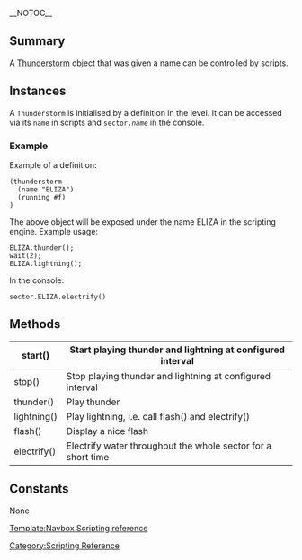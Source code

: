 \_\_NOTOC\_\_

Summary
-------

A [Thunderstorm](Thunderstorm "wikilink") object that was given a name can be controlled by scripts.

Instances
---------

A `Thunderstorm` is initialised by a definition in the level. It can be accessed via its `name` in scripts and `sector.`*`name`* in the console.

### Example

Example of a definition:

    (thunderstorm
      (name "ELIZA")
      (running #f)
    )

The above object will be exposed under the name ELIZA in the scripting engine. Example usage:

    ELIZA.thunder();
    wait(2);
    ELIZA.lightning();

In the console:

    sector.ELIZA.electrify()

Methods
-------

| start()     | Start playing thunder and lightning at configured interval   |
|-------------|--------------------------------------------------------------|
| stop()      | Stop playing thunder and lightning at configured interval    |
| thunder()   | Play thunder                                                 |
| lightning() | Play lightning, i.e. call flash() and electrify()            |
| flash()     | Display a nice flash                                         |
| electrify() | Electrify water throughout the whole sector for a short time |

Constants
---------

None

[Template:Navbox Scripting reference](Template:Navbox_Scripting_reference "wikilink")

[Category:Scripting Reference](Category:Scripting_Reference "wikilink")
